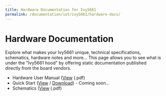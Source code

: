 ```yaml
---
title: Hardware Documentation for Ivy5661
permalink: /documentation/iot/ivy5661/hardware-docs/
---
```

# Hardware Documentation

Explore what makes your Ivy5661 unique, technical specifications, schematics, hardware notes and more... This page allows you to see what is under the "Ivy5661 hood" by offering static documentation published directly from the board vendors.

- Hardware User Manual ([View](/documentation/consumer/ivy5661/hardware-docs/files/hardware-user-manual.pdf) (.pdf)
- Quick Start ([View]() / [Download]()) - Coming soon...
- Schematics ([View](/documentation/consumer/ivy5661/hardware-docs/files/ivy5661-schematics.pdf) (.pdf)

